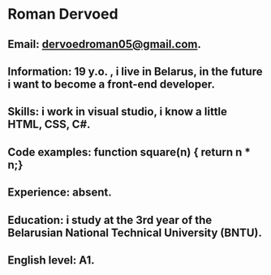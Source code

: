 # Roman Dervoed

## Email: dervoedroman05@gmail.com.

## Information: 19 y.o. , i live in Belarus, in the future i want to become a front-end developer.

## Skills: i work in visual studio, i know a little HTML, CSS, C#.

## Code examples: function square(n) { return n * n;}

## Experience: absent.

## Education: i study at the 3rd year of the Belarusian National Technical University (BNTU).

## English level: A1.

